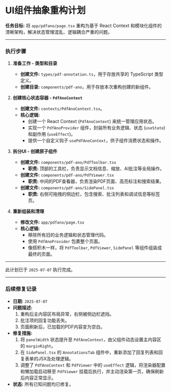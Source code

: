 # UI组件抽象重构计划

**任务目标:** 将 `app/pdfano/page.tsx` 重构为基于 React Context 和模块化组件的清晰架构，解决状态管理混乱、逻辑耦合严重的问题。

---

### **执行步骤**

1.  **准备工作 - 类型和目录**
    *   **创建文件:** `types/pdf-annotation.ts`，用于存放共享的 TypeScript 类型定义。
    *   **创建目录:** `components/pdf-ano`，用于存放本次重构创建的新组件。

2.  **创建核心状态容器 - `PdfAnoContext`**
    *   **创建文件:** `contexts/PdfAnoContext.tsx`。
    *   **核心逻辑:**
        *   创建一个 React Context (`PdfAnoContext`) 来统一管理应用状态。
        *   实现一个 `PdfAnoProvider` 组件，封装所有业务逻辑、状态 (`useState`) 和副作用 (`useEffect`)。
        *   提供一个自定义钩子 `usePdfAnoContext`，供子组件消费状态和操作。

3.  **拆分UI - 创建原子组件**
    *   **创建文件:** `components/pdf-ano/PdfToolbar.tsx`
        *   **职责:** 顶部的工具栏，负责显示文档信息、缩放、AI批注等全局操作。
    *   **创建文件:** `components/pdf-ano/PdfViewer.tsx`
        *   **职责:** 中间的PDF查看器，负责渲染PDF页面、高亮标注和搜索结果。
    *   **创建文件:** `components/pdf-ano/SidePanel.tsx`
        *   **职责:** 右侧可拖拽的侧边栏，包含搜索、批注列表和调试信息等标签页。

4.  **重新组装和清理**
    *   **修改文件:** `app/pdfano/page.tsx`
    *   **核心逻辑:**
        *   移除所有旧的业务逻辑和状态管理代码。
        *   使用 `PdfAnoProvider` 包裹整个页面。
        *   像搭积木一样，将 `PdfToolbar`, `PdfViewer`, `SidePanel` 等组件组装成最终的页面。

---

此计划已于 `2025-07-07` 执行完成。

---

### **后续修复记录**

*   **日期:** `2025-07-07`
*   **问题描述:**
    1.  重构后主内容区布局异常，右侧被侧边栏遮挡。
    2.  批注项的回复功能丢失。
    3.  页面刷新后，已加载的PDF内容变为空白。
*   **修复措施:**
    1.  将 `panelWidth` 状态提升至 `PdfAnoContext`，由父组件动态设置主内容区的 `marginRight`。
    2.  在 `SidePanel.tsx` 的 `AnnotationsTab` 组件中，重新添加了回复列表和回复表单的JSX及处理逻辑。
    3.  调整了 `PdfAnoContext` 和 `PdfViewer` 中的 `useEffect` 逻辑，将渲染器配置和懒加载启动移至 `PdfViewer` 挂载后执行，并主动渲染第一页，确保刷新后内容正常显示。
*   **状态:** 所有已知问题均已修复。
